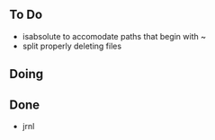 ## To Do

- isabsolute to accomodate paths that begin with ~
- split properly deleting files

## Doing


## Done

- jrnl
